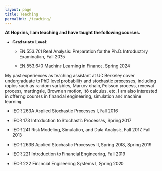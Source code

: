 ```yaml
---
layout: page
title: Teaching
permalink: /teaching/
---
```


**At Hopkins, I am teaching and have taught the following courses.**

- **Gradauate Level**:

  - EN.553.701 Real Analysis: Preparation for the Ph.D. Introductory Examination, Fall 2025

  - EN.553.640 Machine Learning in Finance, Spring 2024

My past experiences as teaching assistant at UC Berkeley cover undergraduate to PhD level probability and stochastic processes, including topics such as random variables, Markov chain, Poisson process, renewal process, martingale, Brownian motion, Itô calculus, etc. I am also interested in offering courses in financial engineering, simulation and machine learning.

- IEOR 263A Applied Stochastic Processes I, Fall 2016

- IEOR 173 Introduction to Stochastic Processes, Spring 2017

- IEOR 241 Risk Modeling, Simulation, and Data Analysis, Fall 2017, Fall 2018

- IEOR 263B Applied Stochastic Processes II, Spring 2018, Spring 2019

- IEOR 221 Introduction to Financial Engineering, Fall 2019

- IEOR 222 Financial Engineering Systems I, Spring 2020
